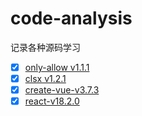 # code-analysis

记录各种源码学习

- [x] [only-allow v1.1.1](./only-allow-v1.1.1)
- [x] [clsx v1.2.1](./clsx-v1.2.1)
- [x] [create-vue-v3.7.3](./create-vue-v3.7.3)
- [x] [react-v18.2.0](./react-v18.2.0)